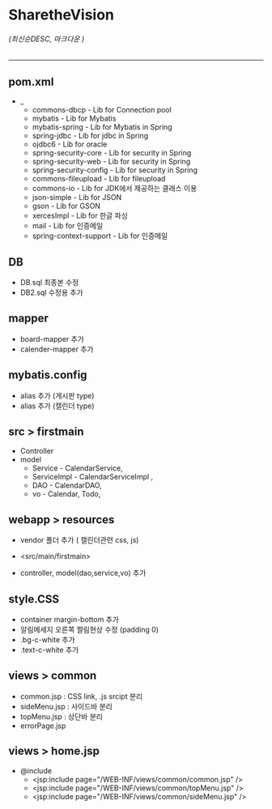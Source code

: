 # SharetheVision

###### (최신순DESC, 마크다운 )              
- - -      
   
   

## pom.xml   
+ _
  + commons-dbcp - Lib for  Connection pool
  + mybatis - Lib for  Mybatis 
  + mybatis-spring - Lib for  Mybatis in Spring
  + spring-jdbc - Lib for  jdbc in Spring
  + ojdbc6 - Lib for oracle
  + spring-security-core - Lib for  security in Spring
  + spring-security-web - Lib for  security in Spring
  + spring-security-config - Lib for  security in Spring
  + commons-fileupload - Lib for  fileupload
  + commons-io - Lib for  JDK에서 제공하는 클래스 이용
  + json-simple - Lib for JSON 
  + gson - Lib for GSON
  + xercesImpl - Lib for 한글 파싱
  + mail - Lib for 인증메일
  + spring-context-support - Lib for 인증메일   


## DB
+ DB.sql 최종본 수정   
+ DB2.sql 수정용 추가 

## mapper
+ board-mapper 추가
+ calender-mapper 추가   

## mybatis.config
+ alias 추가 (게시판 type)
+ alias 추가 (캘린더 type)   

## src > firstmain
+ Controller
+ model
  - Service - CalendarService, 
  - ServiceImpl - CalendarServiceImpl , 
  - DAO - CalendarDAO, 
  - vo - Calendar, Todo,

## webapp > resources
+ vendor 폴더 추가 ( 캘린더관련 css, js)   

+ <src/main/firstmain> 
+ controller, model(dao,service,vo) 추가   

## style.CSS
+ container margin-bottom 추가
+ 알림메세지 오른쪽 짤림현상 수정 (padding 0)
+ .bg-c-white 추가
+ .text-c-white 추가     

## views > common   
+ common.jsp : CSS link, .js srcipt 분리 
+ sideMenu.jsp : 사이드바 분리
+ topMenu.jsp : 상단바 분리   
+ errorPage.jsp 

## views > home.jsp
+ @include 
  - <jsp:include page="/WEB-INF/views/common/common.jsp" />
  - <jsp:include page="/WEB-INF/views/common/topMenu.jsp" />     
  - <jsp:include page="/WEB-INF/views/common/sideMenu.jsp" />
  
  


